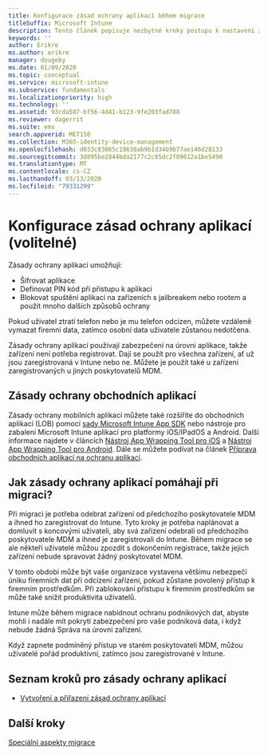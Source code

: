 ```yaml
---
title: Konfigurace zásad ochrany aplikací během migrace
titleSuffix: Microsoft Intune
description: Tento článek popisuje nezbytné kroky postupu k nastavení zásad ochrany aplikací během migrace do Microsoft Intune.
keywords: ''
author: Erikre
ms.author: erikre
manager: dougeby
ms.date: 01/09/2020
ms.topic: conceptual
ms.service: microsoft-intune
ms.subservice: fundamentals
ms.localizationpriority: high
ms.technology: ''
ms.assetid: 93cda587-bf56-4d41-b123-9fe203fad788
ms.reviewer: dagerrit
ms.suite: ems
search.appverid: MET150
ms.collection: M365-identity-device-management
ms.openlocfilehash: d033c83865c19638ab9b1d34b9b77ae146d28133
ms.sourcegitcommit: 3d895be2844bda2177c2c85dc2f09612a1be5490
ms.translationtype: MT
ms.contentlocale: cs-CZ
ms.lasthandoff: 03/13/2020
ms.locfileid: "79331299"
---
```

# <a name="configure-app-protection-policies-optional"></a>Konfigurace zásad ochrany aplikací (volitelné)


Zásady ochrany aplikací umožňují:
* Šifrovat aplikace
* Definovat PIN kód při přístupu k aplikaci
* Blokovat spuštění aplikací na zařízeních s jailbreakem nebo rootem a použít mnoho dalších způsobů ochrany

Pokud uživatel ztratí telefon nebo je mu telefon odcizen, můžete vzdáleně vymazat firemní data, zatímco osobní data uživatele zůstanou nedotčena.

Zásady ochrany aplikací používají zabezpečení na úrovni aplikace, takže zařízení není potřeba registrovat. Dají se použít pro všechna zařízení, ať už jsou zaregistrovaná v Intune nebo ne. Můžete je použít také u zařízení zaregistrovaných u jiných poskytovatelů MDM.

## <a name="app-protection-policies-with-lob-apps"></a>Zásady ochrany obchodních aplikací

Zásady ochrany mobilních aplikací můžete také rozšíříte do obchodních aplikací (LOB) pomocí [sady Microsoft Intune App SDK](../developer/app-sdk-get-started.md) nebo nástroje pro zabalení Microsoft Intune aplikací pro platformy iOS/IPadOS a Android. Další informace najdete v článcích [Nástroj App Wrapping Tool pro iOS](../developer/app-wrapper-prepare-ios.md) a [Nástroj App Wrapping Tool pro Android](./../developer/app-wrapper-prepare-android.md). Dále se můžete podívat na článek [Příprava obchodních aplikací na ochranu aplikací](../developer/apps-prepare-mobile-application-management.md).

## <a name="how-do-app-protection-policies-help-during-migration"></a>Jak zásady ochrany aplikací pomáhají při migraci?

Při migraci je potřeba odebrat zařízení od předchozího poskytovatele MDM a ihned ho zaregistrovat do Intune. Tyto kroky je potřeba naplánovat a domluvit s koncovými uživateli, aby svá zařízení odebrali od předchozího poskytovatele MDM a ihned je zaregistrovali do Intune. Během migrace se ale někteří uživatelé můžou zpozdit s dokončením registrace, takže jejich zařízení nebude spravovat žádný poskytovatel MDM.

V tomto období může být vaše organizace vystavena většímu nebezpečí úniku firemních dat při odcizení zařízení, pokud zůstane povolený přístup k firemním prostředkům. Při zablokování přístupu k firemním prostředkům se může také snížit produktivita uživatelů.

Intune může během migrace nabídnout ochranu podnikových dat, abyste mohli i nadále mít pokrytí zabezpečení pro vaše podniková data, i když nebude žádná Správa na úrovni zařízení.

Když zapnete podmíněný přístup ve starém poskytovateli MDM, můžou uživatelé pořád produktivní, zatímco jsou zaregistrované v Intune.

## <a name="task-list-for-app-protection-policies"></a>Seznam kroků pro zásady ochrany aplikací

- [Vytvoření a přiřazení zásad ochrany aplikací](../apps/app-protection-policies.md)

## <a name="next-steps"></a>Další kroky

[Speciální aspekty migrace](migration-guide-considerations.md)
